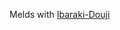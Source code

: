Melds with [Ibaraki-Douji](https://rachel-brighton.github.io/card?set=2HU&num=83&name=Ibaraki-Douji)
